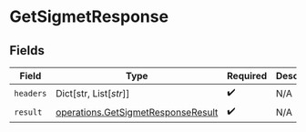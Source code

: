# GetSigmetResponse


## Fields

| Field                                                                                    | Type                                                                                     | Required                                                                                 | Description                                                                              |
| ---------------------------------------------------------------------------------------- | ---------------------------------------------------------------------------------------- | ---------------------------------------------------------------------------------------- | ---------------------------------------------------------------------------------------- |
| `headers`                                                                                | Dict[str, List[*str*]]                                                                   | :heavy_check_mark:                                                                       | N/A                                                                                      |
| `result`                                                                                 | [operations.GetSigmetResponseResult](../../models/operations/getsigmetresponseresult.md) | :heavy_check_mark:                                                                       | N/A                                                                                      |